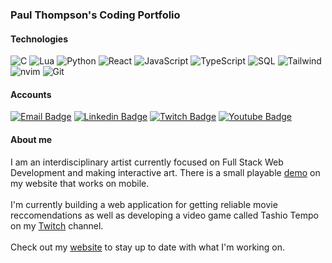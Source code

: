### Paul Thompson's Coding Portfolio

#### Technologies
![C](https://img.shields.io/badge/-C-000?&logo=C)
![Lua](https://img.shields.io/badge/-Lua-000?&logo=lua)
![Python](https://img.shields.io/badge/-Python-000?&logo=Python)
![React](https://img.shields.io/badge/-React-000?&logo=React)
![JavaScript](https://img.shields.io/badge/JavaScript-000?logo=JavaScript)
![TypeScript](https://img.shields.io/badge/-TypeScript-000?&logo=TypeScript)
![SQL](https://img.shields.io/badge/-SQL-000?&logo=PostGreSQL)
![Tailwind](https://img.shields.io/badge/tailwind-000?logo=tailwindcss)
![nvim](https://img.shields.io/badge/-nvim-000?&logo=neovim)
![Git](https://img.shields.io/badge/-Git-000?&logo=Git)
#### Accounts
[![Email Badge](https://img.shields.io/badge/paul@findingfocus.dev-325A80?style=flat-square&logo=Gmail&logoColor=white&link=mailto:paul@findingfocus.dev)](mailto:paul@findingfocus.dev)
[![Linkedin Badge](https://img.shields.io/badge/-findingfocusdev-blue?style=flat-square&logo=Linkedin&logoColor=white&link=https://www.linkedin.com/in/paul-thompson-abq/)](https://www.linkedin.com/in/findingfocusdev/)
[![Twitch Badge](https://img.shields.io/badge/-findingfocusdev-purple?style=flat-square&logo=twitch&logoColor=white&link=https://twitch.tv/findingfocusdev)](https://twitch.tv/findingfocusdev)
[![Youtube Badge](https://img.shields.io/badge/-findingfocus-darkred?style=flat-square&logo=youtube&logoColor=white&link=https://www.youtube.com/findingfocus)](https://www.youtube.com/findingfocus)
#### About me
I am an interdisciplinary artist currently focused on Full Stack Web Development and making interactive art. There is a small playable [demo](https://findingfocus.dev/interactive-art.html) on my website that works on mobile.
<br>
<br>
I'm currently building a web application for getting reliable movie reccomendations as well as developing a video game called Tashio Tempo on my [Twitch](https://twitch.tv/findingfocusdev) channel.
<br>
<br>
Check out my [website](https://findingfocus.dev/) to stay up to date with what I'm working on.
